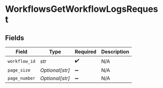 # WorkflowsGetWorkflowLogsRequest


## Fields

| Field              | Type               | Required           | Description        |
| ------------------ | ------------------ | ------------------ | ------------------ |
| `workflow_id`      | *str*              | :heavy_check_mark: | N/A                |
| `page_size`        | *Optional[str]*    | :heavy_minus_sign: | N/A                |
| `page_number`      | *Optional[str]*    | :heavy_minus_sign: | N/A                |
